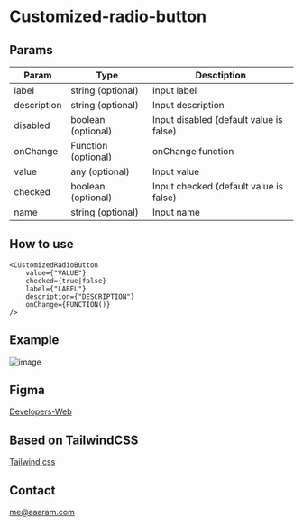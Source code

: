 # Customized-radio-button

## Params

| **Param**   | **Type**            | **Desctiption**                         |
| ----------- | ------------------- | --------------------------------------- |
| label       | string (optional)   | Input label                             |
| description | string (optional)   | Input description                       |
| disabled    | boolean (optional)  | Input disabled (default value is false) |
| onChange    | Function (optional) | onChange function                       |
| value       | any (optional)      | Input value                             |
| checked     | boolean (optional)  | Input checked (default value is false)  |
| name        | string (optional)   | Input name                              |

## How to use

```tsx
<CustomizedRadioButton 
    value={"VALUE"}
    checked={true|false}
    label={"LABEL"}
    description={"DESCRIPTION"}
    onChange={FUNCTION()}
/>
```

## Example

![image](https://user-images.githubusercontent.com/26706369/200535364-ff051532-6a71-4f61-a0c1-567e3b05b3e8.png)

## Figma

[Developers-Web](https://www.figma.com/file/M85QylCyNYF5WSj4zAVx64/Developers-Web?node-id=1230%3A0)

## Based on TailwindCSS

[Tailwind css](https://tailwindcss.com/)

## Contact

me@aaaram.com
